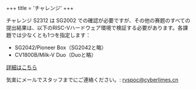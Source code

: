 +++
title = 'チャレンジ'
+++

チャレンジ S2312 は SG2002 での確認が必要ですが、その他の赛题のすべての提出結果は、以下のRISC-Vハードウェア環境で検証する必要があります。各課題では少なくとも1つを指定します：

- SG2042/Pioneer Box（SG2042と略）
- CV1800B/Milk-V Duo（Duoと略）

[詳細はこちら](/ja/introduction/)

気楽にメールでスタッフまでにご連絡ください。: [rvspoc@cyberlimes.cn](mailto:rvspoc@cyberlimes.cn)
